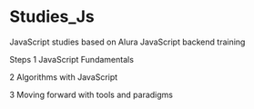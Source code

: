 # Studies_Js
JavaScript studies based on Alura JavaScript backend training

Steps
1 JavaScript Fundamentals

2 Algorithms with JavaScript

3 Moving forward with tools and paradigms
